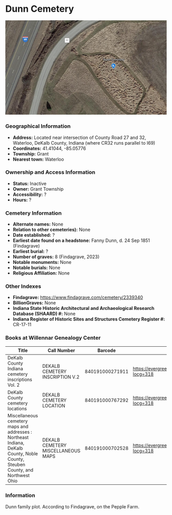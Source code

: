 # Dunn Cemetery

![Dunn Cemetery on Google Earth](https://github.com/FyoAtEPL/DeKalbCemeteries/blob/main/images/mapImages/DunnEarth.png "Dunn Cemetery on Google Earth")

### Geographical Information
- **Address:** Located near intersection of County Road 27 and 32, Waterloo, DeKalb County, Indiana (where CR32 runs parallel to I69)
- **Coordinates:** 41.41044, -85.05776
- **Township:** Grant
- **Nearest town:** Waterloo

### Ownership and Access Information
- **Status:** Inactive
- **Owner:** Grant Township
- **Accessibility:** ?
- **Hours:** ?

### Cemetery Information
- **Alternate names:** None
- **Relation to other cemeteries):** None
- **Date established:** ?
- **Earliest date found on a headstone:** Fanny Dunn, d. 24 Sep 1851 (Findagrave)
- **Earliest burial:** ?
- **Number of graves:** 8 (Findagrave, 2023)
- **Notable monuments:** None
- **Notable burials:** None
- **Religious Affiliation:** None

### Other Indexes
- **Findagrave:** https://www.findagrave.com/cemetery/2339340
- **BillionGraves:**  None
- **Indiana State Historic Architectural and Archaeological Research Database (SHAARD) #:** None
- **Indiana Register of Historic Sites and Structures Cemetery Register #:** CR-17-11


### Books at Willennar Genealogy Center
| Title | Call Number | Barcode | Evergreen Record |
| ------------ | ------------ | ------------ | ------------ |
| DeKalb County Indiana cemetery inscriptions Vol. 2 | DEKALB CEMETERY INSCRIPTION V.2 | 840191000271911 | https://evergreen.lib.in.us/eg/opac/record/20670316?locg=318 |
| DeKalb County cemetery locations | DEKALB CEMETERY LOCATION | 840191000767292 | https://evergreen.lib.in.us/eg/opac/record/20670319?locg=318 |
| Miscellaneous cemetery maps and addresses : Northeast Indiana, DeKalb County, Noble County, Steuben County, and Northwest Ohio | DEKALB CEMETERY MISCELLANEOUS MAPS | 840191000702528 | https://evergreen.lib.in.us/eg/opac/record/20673421?locg=318 |

### Information
Dunn family plot. According to Findagrave, on the Pepple Farm.
